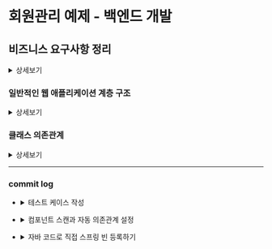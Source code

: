 # 회원관리 예제 - 백엔드 개발

## 비즈니스 요구사항 정리

<details>
<summary>상세보기</summary>

- 데이터: 회원 ID, 이름
- 기능: 회원 등록, 조회
- 아직 데이터 저장소가 선정되지 않았다는 가상의 시나리오

</details>

### 일반적인 웹 애플리케이션 계층 구조
<details>

<summary>상세보기</summary>

- 컨트롤러: 웹 MVC의 컨트롤러 역할
- 서비스: 핵심 비즈니스 로직 구현
- 리포지토리: 데이터베이스에 접근, 도메인 객체를 DB에 저장하고 관리
- 도메인: 비즈니스 도메인 객체, 예) 회원, 주문, 쿠폰 등등 주로 데이터베이스에 저장하고 관리됨.

</details>

### 클래스 의존관계
<details>

<summary>상세보기</summary>

- 아직 데이터 저장소 선정X → 우선 인터페이스로 구현 클래스를 변경할 수 있도록 설계
- 데이터 저장소는 RDB, NoSQL 등등 다양한 저장소를 고민중인 상황으로 가정
- 개발을 진행하기 위해서 초기 개발 단계에서는 구현체로 가벼운 메모리 기반의 데이터 저장소 사용

</details>

---

### commit log

- 
  <details>
    <summary> 테스트 케이스 작성</summary>

  ![img.png](./assets/first_test_case.png)
  
  - `MeberService` 생성 후 테스트 케이스 작성
    ```java
    class MemberServiceTest {

    MemberService memberService;
    MemoryMemberRepository memberRepository;

    @BeforeEach
    public void beforeEach() {
        memberRepository = new MemoryMemberRepository();
        memberService = new MemberService(memberRepository);
    }

    @AfterEach
    public void afterEach() {
        memberRepository.clearStore();
    }

    @Test
    void 회원가입() {
        //given
        Member member = new Member();
        member.setName("hello");

        //when
        Long saveId = memberService.join(member);


        //then
        Member findMember = memberService.findOne(saveId).get();
        assertThat(member.getName()).isEqualTo(findMember.getName());
    }

    @Test
    public void 중복_회원_예외() {
        //given
        Member member1 = new Member();
        member1.setName("spring");

        Member member2 = new Member();
        member2.setName("spring");

        //when
        memberService.join(member1);
        IllegalStateException e = assertThrows(IllegalStateException.class, () -> memberService.join(member2));
        assertThat(e.getMessage()).isEqualTo("이미 존재하는 회원입니다.");
        /*
        try {
            memberService.join(member2);
            fail();
        } catch (IllegalStateException e) {
            assertThat(e.getMessage()).isEqualTo("이미 존재하는 회원입니다.");
        }
        */


        //then
        }
    }
    ```
</details>

- <details>
  <summary> 컴포넌트 스캔과 자동 의존관계 설정</summary>

  ### 스프링 빈과 의존관계
  - 회원 컨트롤러가 회원서비스와 회원 리포지토리를 사용할 수 있게 의존관계를 준비
  [MemberController.java](./src/main/java/hello/membermanageservice/controller/MemberController.java) 파일을 생성한다.
  ```java
  @Controller
  public class MemberController {
  
      private final MemberService memberService;
  
      @Autowired
      public MemberController(MemberService memberService) {
          this.memberService = memberService;
      }
  }
  ```
  - 처음에 `@Autowired` 애노테이션을 작성하기 이전에는 생성자 매개변수의 `MemberService`에 컴파일 에러가 표시가 된다.
  - 이에 대한 이유는 아래와 같다.  
    ![](./assets/spring-bean-di.png)
    - `@Controller`, `@Repository`, `@Service` 등의 스프링 애노테이션은 **Spring Application**이 실행되면서 `Spring Container`에 `Spring Bean`으로서 객체로 생성되어 띄워진다.
    - `@Autowired` 애노테이션을 통해 각 의존성이 필요한 객체에 연관관계를 주입힌다.
    - 이렇게 진행하여 자동으로 의존관계를 설정하는 것을 **컴포넌트 스캔**이라 한다.
</details>

- <details>
  <summary>자바 코드로 직접 스프링 빈 등록하기</summary>
  
  ### SpringConfig 파일을 통한 직접 빈 객체 등록 
  
  - 사전 설정
    - 우선 [MemberService](./src/main/java/hello/membermanageservice/service/MemberService.java)와 [MemberRepository](./src/main/java/hello/membermanageservice/repository/MemoryMemberRepository.java)에 `@Service`, `@Repository`,
    `@Autowired`를 제거
    - [SpringConfig](./src/main/java/hello/membermanageservice/SpringConfig.java)를 생성하고 아래와 같이 작성
    ```java
    @Configuration
    public class SpringConfig {
    
        @Bean
        public MemberService memberService() {
            return new MemberService(memberRepository());
        }
    
        @Bean
        public MemberRepository memberRepository() {
            return new MemoryMemberRepository();
        }
    }
    ```
</details>